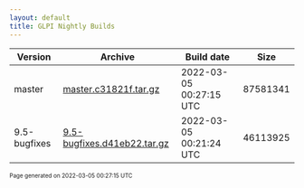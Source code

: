 ```yaml
---
layout: default
title: GLPI Nightly Builds
---
```


Version|Archive|Build date|Size
---|---|---|---
master|[master.c31821f.tar.gz](master.c31821f.tar.gz)|2022-03-05 00:27:15 UTC|87581341
9.5-bugfixes|[9.5-bugfixes.d41eb22.tar.gz](9.5-bugfixes.d41eb22.tar.gz)|2022-03-05 00:21:24 UTC|46113925

<font size="1">Page generated on 2022-03-05 00:27:15 UTC</font>
